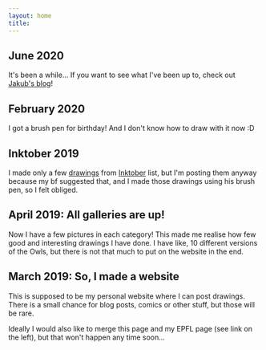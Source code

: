 ```yaml
---
layout: home
title: 
---
```


## June 2020
It's been a while... If you want to see what I've been up to, check out [Jakub's 
blog](https://sygnowski.ml)! 

## February 2020
I got a brush pen for birthday! And I don't know how to draw with it now :D 

## Inktober 2019
I made only a few [drawings](inktober.html) from 
[Inktober](https://inktober.com/rules) list, but I'm posting them
anyway because my bf suggested that, and I made those drawings using his brush 
pen, so I felt obliged. 

## April 2019: All galleries are up!
Now I have a few pictures in each category! This made me realise how few good 
and interesting drawings I have done. I have like, 10 different versions of the 
Owls, but there is not that much to put on the website in the end.

## March 2019: So, I made a website

This is supposed to be my personal website where I can post drawings.
There is a small chance for blog posts, comics or other stuff, 
but those will be rare.

Ideally I would also like to merge this page and my EPFL page (see link on the 
left), but that won't happen any time soon...
